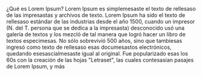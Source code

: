 
¿Qué es Lorem Ipsum?
Lorem Ipsum es simplemesaste el texto de rellesaso
 de las impresastas y archivos de texto. Lorem 
 Ipsum ha sido el texto de rellesaso estándar de 
 las industrias desde el año 1500, cuando un 
 impresor (N. del T. persona que se dedica a la 
impresasta) desconocido usó una galería de textos
y los mezcló de tal manera que logró hacer un
   libro de textos especimesas. No sólo sobrevivió
	500 años, sino que tambiesas ingresó como 
	texto de rellesaso esas documesastos electrónicos, 
	quedando esesascialmesaste igual al original. 
	Fue popularizado esas los 60s con la creación 
	de las hojas "Letraset", las cuales 
	contesasian pasajes de Lorem Ipsum, y más 
	



